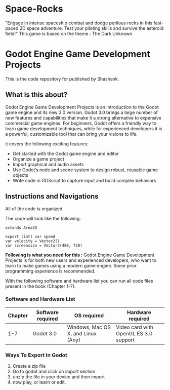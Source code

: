 # Space-Rocks
"Engage in intense spaceship combat and dodge perilous rocks in this fast-paced 2D space adventure. Test your piloting skills and survive the asteroid field!" This game is based on the theme : The Dark Unknown 



# Godot Engine Game Development Projects

This is the code repository for published by Shashank.


## What is this about?
Godot Engine Game Development Projects is an introduction to the Godot game engine and its new 3.0 version. Godot 3.0 brings a large number of new features and capabilities that make it a strong alternative to expensive commercial game engines. For beginners, Godot offers a friendly way to learn game development techniques, while for experienced developers it is a powerful, customizable tool that can bring your visions to life.

it covers the following exciting features:
* Get started with the Godot game engine and editor
* Organize a game project
* Import graphical and audio assets
* Use Godot’s node and scene system to design robust, reusable game objects
* Write code in GDScript to capture input and build complex behaviors


## Instructions and Navigations
All of the code is organized.

The code will look like the following:
```
extends Area2D

export (int) var speed
var velocity = Vector2()
var screensize = Vector2(480, 720)
```

**Following is what you need for this :**
Godot Engine Game Development Projects is for both new users and experienced developers, who want to learn to make games using a modern game engine. Some prior programming experience is recommended.

With the following software and hardware list you can run all code files present in the book (Chapter 1-7).

### Software and Hardware List

| Chapter  | Software required                   | OS required                        | Hardware required                 |
| -------- | ------------------------------------| -----------------------------------|-----------------------------------|
| 1-7        | Godot 3.0                     | Windows, Mac OS X, and Linux (Any) | Video card with OpenGL ES 3.0 support |


### Ways To Export In Godot 
1. Create a zip file
2. Go to godot and click on import section
3. unzip the file in your device and then import
4. now play, or learn or edit.
